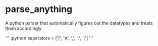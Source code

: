 # parse_anything
A python parser that automatically figures out the datatypes and treats them accordingly

'''
:python
seperators = ['|', '\t', ',', ':', ';']
'''
